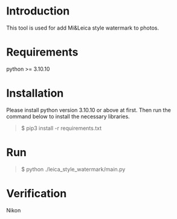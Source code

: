 # Introduction
This tool is used for add Mi&Leica style watermark to photos.

# Requirements
python >= 3.10.10

# Installation
Please install python version 3.10.10 or above at first. Then run the command below to install the necessary libraries.
> $ pip3 install -r requirements.txt

# Run
> $ python ./leica_style_watermark/main.py

# Verification
Nikon